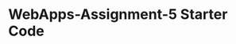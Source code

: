 # WebApps-Assignment-5 Starter Code
[Hosted At]: "https://44-563-web-apps-f22.github.io/44563-webapps-assignment-5-aravind999/insects.html"

